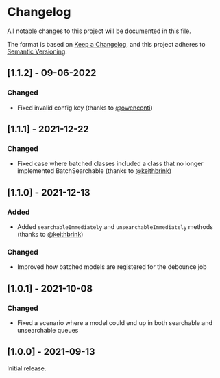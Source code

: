 # Changelog

All notable changes to this project will be documented in this file.

The format is based on [Keep a Changelog](https://keepachangelog.com/en/1.0.0/),
and this project adheres to [Semantic Versioning](https://semver.org/spec/v2.0.0.html).

## [1.1.2] - 09-06-2022

### Changed

- Fixed invalid config key (thanks to [@owenconti](https://github.com/owenconti))

## [1.1.1] - 2021-12-22

### Changed

- Fixed case where batched classes included a class that no longer implemented BatchSearchable (thanks to [@keithbrink](https://github.com/keithbrink))

## [1.1.0] - 2021-12-13

### Added

- Added `searchableImmediately` and `unsearchableImmediately` methods (thanks to [@keithbrink](https://github.com/keithbrink))

### Changed

- Improved how batched models are registered for the debounce job

## [1.0.1] - 2021-10-08

### Changed

- Fixed a scenario where a model could end up in both searchable and unsearchable queues

## [1.0.0] - 2021-09-13

Initial release.
